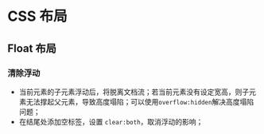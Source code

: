 # CSS 布局

## Float 布局

### 清除浮动

- 当前元素的子元素浮动后，将脱离文档流；若当前元素没有设定宽高，则子元素无法撑起父元素，导致高度塌陷；可以使用`overflow:hidden`解决高度塌陷问题；
- 在结尾处添加空标签，设置 `clear:both`，取消浮动的影响；
